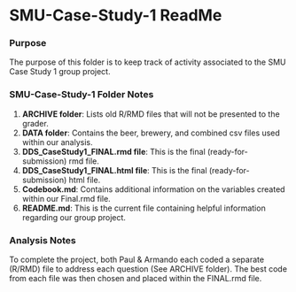# SMU-Case-Study-1 ReadMe

### Purpose
The purpose of this folder is to keep track of activity associated to the SMU Case Study 1 group project.


### SMU-Case-Study-1 Folder Notes
1.  **ARCHIVE folder**:  Lists old R/RMD files that will not be presented to the grader.
2.  **DATA folder**: Contains the beer, brewery, and combined csv files used within our analysis.
3.  **DDS_CaseStudy1_FINAL.rmd file**: This is the final (ready-for-submission) rmd file.
4.  **DDS_CaseStudy1_FINAL.html file**: This is the final (ready-for-submission) html file.
5.  **Codebook.md**: Contains additional information on the variables created within our Final.rmd file.
6.  **README.md**: This is the current file containing helpful information regarding our group project.


### Analysis Notes
To complete the project, both Paul & Armando each coded a separate (R/RMD) file to address each question (See ARCHIVE folder).  The best code from each file was then chosen and placed within the FINAL.rmd file. 


